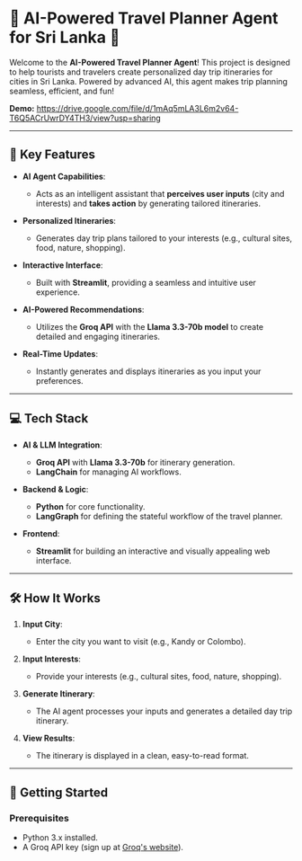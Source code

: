 # 🌟 AI-Powered Travel Planner Agent for Sri Lanka 🌴

Welcome to the **AI-Powered Travel Planner Agent**! This project is designed to help tourists and travelers create personalized day trip itineraries for cities in Sri Lanka. Powered by advanced AI, this agent makes trip planning seamless, efficient, and fun!

**Demo:** https://drive.google.com/file/d/1mAq5mLA3L6m2v64-T6Q5ACrUwrDY4TH3/view?usp=sharing

---

## 🚀 **Key Features**

- **AI Agent Capabilities**:  
  - Acts as an intelligent assistant that **perceives user inputs** (city and interests) and **takes action** by generating tailored itineraries.

- **Personalized Itineraries**:  
  - Generates day trip plans tailored to your interests (e.g., cultural sites, food, nature, shopping).

- **Interactive Interface**:  
  - Built with **Streamlit**, providing a seamless and intuitive user experience.

- **AI-Powered Recommendations**:  
  - Utilizes the **Groq API** with the **Llama 3.3-70b model** to create detailed and engaging itineraries.

- **Real-Time Updates**:  
  - Instantly generates and displays itineraries as you input your preferences.

---

## 💻 **Tech Stack**

- **AI & LLM Integration**:  
  - **Groq API** with **Llama 3.3-70b** for itinerary generation.  
  - **LangChain** for managing AI workflows.

- **Backend & Logic**:  
  - **Python** for core functionality.  
  - **LangGraph** for defining the stateful workflow of the travel planner.

- **Frontend**:  
  - **Streamlit** for building an interactive and visually appealing web interface.

---

## 🛠️ **How It Works**

1. **Input City**:  
   - Enter the city you want to visit (e.g., Kandy or Colombo).

2. **Input Interests**:  
   - Provide your interests (e.g., cultural sites, food, nature, shopping).

3. **Generate Itinerary**:  
   - The AI agent processes your inputs and generates a detailed day trip itinerary.

4. **View Results**:  
   - The itinerary is displayed in a clean, easy-to-read format.

---

## 🚀 **Getting Started**

### Prerequisites
- Python 3.x installed.
- A Groq API key (sign up at [Groq's website](https://groq.com/)).
